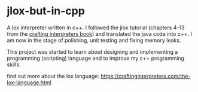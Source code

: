 # jlox-but-in-cpp
A lox interpreter written in c++. I followed the jlox tutorial (chapters 4-13 from the [crafting interpreters book](https://craftinginterpreters.com/scanning.html)) and translated the java code into c++. I am now in the stage of polishing, unit testing and fixing memory leaks.

This project was started to learn about designing and implementing a programming (scripting) language and to improve my c++ programming skills.

find out more about the lox language: https://craftinginterpreters.com/the-lox-language.html

